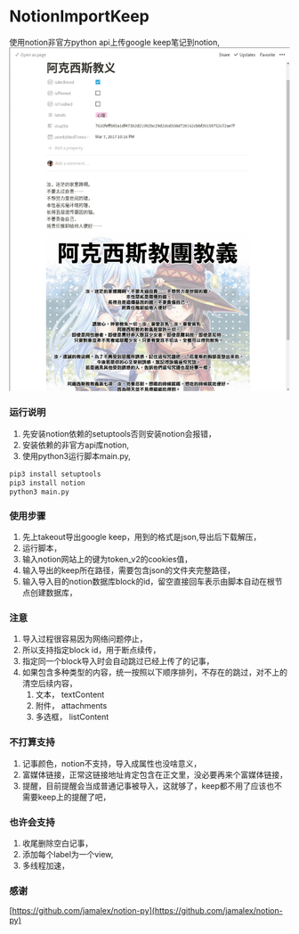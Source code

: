 # NotionImportKeep

使用notion非官方python api上传google keep笔记到notion,
![img](img/import_note.png)

### 运行说明

1. 先安装notion依赖的setuptools否则安装notion会报错，
1. 安装依赖的非官方api库notion,
1. 使用python3运行脚本main.py,

```shell
pip3 install setuptools
pip3 install notion
python3 main.py
```

### 使用步骤

1. 先上takeout导出google keep，用到的格式是json,导出后下载解压，
1. 运行脚本，
1. 输入notion网站上的键为token_v2的cookies值，
1. 输入导出的keep所在路径，需要包含json的文件夹完整路径，
1. 输入导入目的notion数据库block的id，留空直接回车表示由脚本自动在根节点创建数据库，

### 注意

1. 导入过程很容易因为网络问题停止，
1. 所以支持指定block id，用于断点续传，
1. 指定同一个block导入时会自动跳过已经上传了的记事，
1. 如果包含多种类型的内容，统一按照以下顺序排列，不存在的跳过，对不上的清空后续内容，
    1. 文本， textContent
    1. 附件， attachments
    1. 多选框， listContent

### 不打算支持

1. 记事颜色，notion不支持，导入成属性也没啥意义，
2. 富媒体链接，正常这链接地址肯定包含在正文里，没必要再来个富媒体链接，
3. 提醒，目前提醒会当成普通记事被导入，这就够了，keep都不用了应该也不需要keep上的提醒了吧，

### 也许会支持

1. 收尾删除空白记事，
2. 添加每个label为一个view,
3. 多线程加速，

### 感谢

[https://github.com/jamalex/notion-py](https://github.com/jamalex/notion-py)
